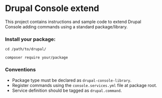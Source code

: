 # Drupal Console extend

This project contains instructions and sample code to extend Drupal Console adding commands using a standard package/library.

### Install your package:
```
cd /path/to/drupal/

composer require your/package
```

### Conventions
* Package type must be declared as `drupal-console-library`.   
* Register commands using the `console.services.yml` file at package root.
* Service definition should be tagged as `drupal.command`.
